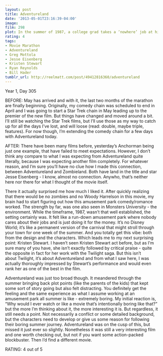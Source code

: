 ```yaml
---
layout: post
title: Adventureland
date: '2013-05-01T23:16:39-04:00'
image: 
film: 298
plot: In the summer of 1987, a college grad takes a ‘nowhere’ job at his local amusement park, only to find it’s the perfect course to get him prepared for the real world.
rating: 4
tags:
- Movie Marathon
- Adventureland
- Greg Mottola
- Jesse Eisenberg
- Kristen Stewart
- Ryan Reynolds
- Bill Hader
tumblr_url: http://reelmatt.com/post/49412816360/adventureland
---
```


Year 1, Day 305

BEFORE: May has arrived and with it, the last two months of the marathon are finally beginning. Originally, my comedy chain was scheduled to end in April and I was going to start a Star Trek chain in May leading up to the premier of the new film. But things have changed and moved around a bit. I’ll still be watching the Star Trek films, but I’ll use those as my way to catch up for all the days I’ve lost, and will loose (read: double, maybe triple, features). For now though, I’m extending the comedy chain for a few days with Adventureland today.

AFTER: There have been many films before, yesterday’s Anchorman being just one example, that have failed to meet expectations. However, I don’t think any compare to what I was expecting from Adventureland quite literally, because I was expecting another film completely. For whatever reason, and I’m sure you’ll have no clue how I made this connection, between Adventureland and Zombieland. Both have land in the title and star Jesse Eisenberg - I know, almost no connection. Anywho, that’s neither here nor there for what I thought of the movie itself.

There it actually surprised me how much I liked it. After quickly realizing that there would be no zombies and no Woody Harrelson in this movie, my brain had to start figuring out how this amusement park comedy/romance worked. The strength by far, was one also seen in Monsters University - the environment. While the timeframe, 1987, wasn’t that well established, the setting certainly was. It felt like a run-down amusement park where nobody cares about their jobs and is just doing it for the money. It’s no Disney World; it’s like a permanent version of the carnival that might stroll through your town for one week of the summer. And you totally get this vibe: both from the design and the characters. Which leads me to my next surprising point: Kristen Stewart. I haven’t seen Kristen Stewart act before, but as I’m sure many of you have, she isn’t exactly followed by critical praise - quite the opposite in fact for her work with the Twilight saga. But this isn’t about Twilight, it’s about Adventureland and from what I saw here, I was actually thoroughly impressed by Stewart’s performance and would even rank her as one of the best in the film.

Adventureland was just too broad though. It meandered through the summer bringing back plot points (like the parents of the kids) that kept some sort of story going but also felt distracting. You definitely get the feeling and the same experience as what I assume working at an amusement park all summer is like - extremely boring. My initial reaction is, “Why would I ever watch or like a movie that’s intentionally boring like that?” but the more I’m thinking about it, the more interesting it is. But regardless, it still needs a point. Not necessarily a conflict or some detailed background, but the characters need to develop or give us some reason for following their boring summer journey. Adventureland was on the cusp of this, but missed it just ever so slightly. Nonetheless it was still a very interesting film and one worth checking out, but not if you want some action-packed blockbuster. Then I’d find a different movie.

RATING: 4 out of 5
